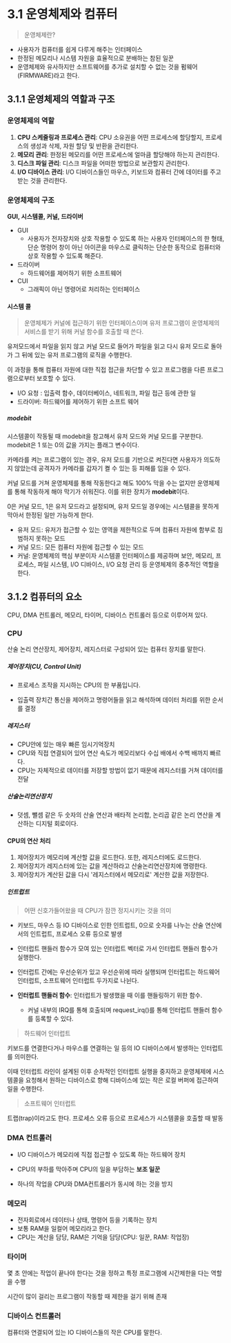 # 3.1 운영체제와 컴퓨터

> 운영체제란?

- 사용자가 컴퓨터를 쉽게 다루게 해주는 인터페이스
- 한정된 메모리나 시스템 자원을 효율적으로 분배하는 참된 일꾼
- 운영체제와 유사하지만 소프트웨어를 추가로 설치할 수 없는 것을 펌웨어(FIRMWARE)라고 한다.



## 3.1.1 운영체제의 역할과 구조

### 운영체제의 역할

1. **CPU 스케줄링과 프로세스 관리**: CPU 소유권을 어떤 프로세스에 할당할지, 프로세스의 생성과 삭제, 자원 할당 및 반환을 관리한다.
2. **메모리 관리**: 한정된 메모리를 어떤 프로세스에 얼마큼 할당해야 하는지 관리한다.
3. **디스크 파일 관리**: 디스크 파일을 어떠한 방법으로 보관할지 관리한다.
4. **I/O 디바이스 관리**: I/O 디바이스들인 마우스, 키보드와 컴퓨터 간에 데이터를 주고 받는 것을 관리한다.



### 운영체제의 구조

**GUI, 시스템콜, 커널, 드라이버**

- GUI
  - 사용자가 전자장치와 상호 작용할 수 있도록 하는 사용자 인터페이스의 한 형태, 단순 명령어 창이 아닌 아이콘을 마우스로 클릭하는 단순한 동작으로 컴퓨터와 상호 작용할 수 있도록 해준다.
- 드라이버
  - 하드웨어를 제어하기 위한 소프트웨어
- CUI
  - 그래픽이 아닌 명령어로 처리하는 인터페이스



#### 시스템 콜

> 운영체제가 커널에 접근하기 위한 인터페이스이며 유저 프로그램이 운영체제의 서비스를 받기 위해 커널 함수를 호출할 때 쓴다.

유저모드에서 파일을 읽지 않고 커널 모드로 들어가 파일을 읽고 다시 유저 모드로 돌아가 그 뒤에 있는 유저 프로그램의 로직을 수행한다.

이 과정을 통해 컴퓨터 자원에 대한 직접 접근을 차단할 수 있고 프로그램을 다른 프로그램으로부터 보호할 수 있다.



- I/O 요청 : 입출력 함수, 데이터베이스, 네트워크, 파일 접근 등에 관한 일
- 드라이버: 하드웨어를 제어하기 위한 소프트 웨어



##### modebit

시스템콜이 작동될 때 modebit을 참고해서 유저 모드와 커널 모드를 구분한다. modebit은 1 또는 0의 값을 가지는 플래그 변수이다.

카메라를 켜는 프로그램이 있는 경우, 유저 모드를 기반으로 켜진다면 사용자가 의도하지 않았는데 공격자가 카메라를 갑자기 켤 수 있는 등 피해를 입을 수 있다.

커널 모드를 거쳐 운영체제를 통해 작동한다고 해도 100% 막을 수는 없지만 운영체제를 통해 작동하게 해야 막기가 쉬워진다. 이를 위한 장치가 **modebit**이다.

0은 커널 모드, 1은 유저 모드라고 설정되며, 유저 모드일 경우에는 시스템콜을 못하게 막아서 한정된 일만 가능하게 한다.

- 유저 모드: 유저가 접근할 수 있는 영역을 제한적으로 두며 컴퓨터 자원에 함부로 침범하지 못하는 모드
- 커널 모드: 모든 컴퓨터 자원에 접근할 수 있는 모드
- 커널: 운영체제의 핵심 부분이자 시스템콜 인터페이스를 제공하며 보안, 메모리, 프로세스, 파일 시스템, I/O 디바이스, I/O 요청 관리 등 운영체제의 중추적인 역할을 한다.



## 3.1.2 컴퓨터의 요소

CPU, DMA 컨트롤러, 메모리, 타이머, 디바이스 컨트롤러 등으로 이루어져 있다.



### CPU

산술 논리 연산장치, 제어장치, 레지스터로 구성되어 있는 컴퓨터 장치를 말한다.



##### 제어장치(CU, Control Unit)

- 프로세스 조작을 지시하는 CPU의 한 부품입니다.

- 입출력 장치간 통신을 제어하고 명령어들을 읽고 해석하며 데이터 처리를 위한 순서를 결정



##### 레지스터

- CPU안에 있는 매우 빠른 임시기억장치
- CPU와 직접 연결되어 있어 연산 속도가 메모리보다 수십 배에서 수백 배까지 빠르다.
- CPU는 자체적으로 데이터를 저장할 방법이 없기 때문에 레지스터를 거쳐 데이터를 전달



##### 산술논리연산장치

- 덧셈, 뺄셈 같은 두 숫자의 산술 연산과 배타적 논리합, 논리곱 같은 논리 연산을 계산하는 디지털 회로이다.



#### CPU의 연산 처리

1. 제어장치가 메모리에 계산할 값을 로드한다. 또한, 레지스터에도 로드한다.
2. 제어장치가 레지스터에 있는 값을 계산하라고 산술논리연산장치에 명령한다.
3. 제어장치가 계산된 값을 다시 '레지스터에서 메모리로' 계산한 값을 저장한다.



##### 인트럽트

> 어떤 신호가들어왔을 때 CPU가 잠깐 정지시키는 것을 의미

- 키보드, 마우스 등 IO 디바이스로 인한 인트럽트, 0으로 숫자를 나누는 산술 연산에서의 인트럽트, 프로세스 오류 등으로 발생

- 인터럽트 핸들러 함수가 모여 있는 인터럽트 벡터로 가서 인터럽트 핸들러 함수가 실행한다.
- 인터럽트 간에는 우선순위가 있고 우선순위에 따라 실행되며 인터럽트는 하드웨어 인터럽트, 소프트웨어 인터럽트 두가지로 나뉜다.
- **인터럽트 핸들러 함수**: 인터럽트가 발생했을 때 이를 핸들링하기 위한 함수.
  - 커널 내부의 IRQ를 통해 호출되며 request_irq()를 통해 인터럽트 핸들러 함수를 등록할 수 있다.



> 하드웨어 인터럽트

키보드를 연결한다거나 마우스를 연결하는 일 등의 IO 디바이스에서 발생하는 인터럽트를 의미한다.

이때 인터럽트 라인이 설계된 이후 순차적인 인터럽트 실행을 중지하고 운영체제에 시스템콜을  요청해서 원하는 디바이스로 향해 디바이스에 있는 작은 로컬 버퍼에 접근하여 일을 수행한다.



> 소프트웨어 인터럽트

트랩(trap)이라고도 한다. 프로세스 오류 등으로 프로세스가 시스템콜을 호출할 때 발동



### DMA 컨트롤러

- I/O 디바이스가 메모리에 직접 접근할 수 있도록 하는 하드웨어 장치

- CPU의 부하를 막아주며 CPU의 일을 부담하는 **보조 일꾼**
- 하나의 작업을 CPU와 DMA컨트롤러가 동시에 하는 것을 방지



### 메모리

- 전자회로에서 데이터나 상태, 명령어 등을 기록하는 장치
- 보통 RAM을 일컬어 메모리라고 한다.
- CPU는 계산을 담당, RAM은 기억을 담당(CPU: 일꾼, RAM: 작업장)



### 타이머

몇 초 안에는 작업이 끝나야 한다는 것을 정하고 특정 프로그램에 시간제한을 다는 역할을 수행

시간이 많이 걸리는 프로그램이 작동할 때 제한을 걸기 위해 존재



### 디바이스 컨트롤러

컴퓨터와 연결되어 있는 IO 디바이스들의 작은 CPU를 말한다.